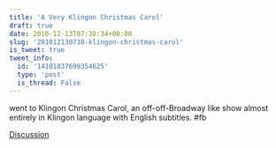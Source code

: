 ```yaml
---
title: 'A Very Klingon Christmas Carol'
draft: true
date: 2010-12-13T07:38:34+00:00
slug: '201012130738-klingon-christmas-carol'
is_tweet: true
tweet_info:
  id: '14101837699354625'
  type: 'post'
  is_thread: False
---
```




went to Klingon Christmas Carol, an off-off-Broadway like show almost entirely in Klingon language with English subtitles. #fb

[Discussion](https://x.com/sytelus/status/14101837699354625)
